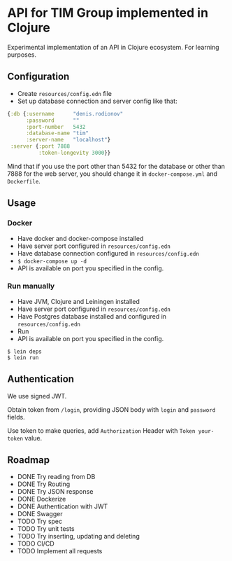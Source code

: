 # API for TIM Group implemented in Clojure

Experimental implementation of an API in Clojure ecosystem. For learning purposes.

## Configuration

- Create `resources/config.edn` file
- Set up database connection and server config like that:

```clojure
{:db {:username      "denis.rodionov"
      :password      ""
      :port-number   5432
      :database-name "tim"
      :server-name   "localhost"}
 :server {:port 7888
          :token-longevity 3000}}
```

Mind that if you use the port other than 5432 for the database or other than 7888 for the web server, you should change it in `docker-compose.yml` and `Dockerfile`. 

## Usage

### Docker

- Have docker and docker-compose installed
- Have server port configured in `resources/config.edn`
- Have database connection configured in `resources/config.edn`
- `$ docker-compose up -d`
- API is available on port you specified in the config.

### Run manually

- Have JVM, Clojure and Leiningen installed
- Have server port configured in `resources/config.edn`
- Have Postgres database installed and configured in `resources/config.edn`
- Run
- API is available on port you specified in the config.

```
$ lein deps
$ lein run
```

## Authentication

We use signed JWT.

Obtain token from `/login`, providing JSON body with `login` and `password` fields.

Use token to make queries, add `Authorization` Header with `Token your-token` value.

## Roadmap
- DONE Try reading from DB
- DONE Try Routing
- DONE Try JSON response
- DONE Dockerize
- DONE Authentication with JWT
- DONE Swagger
- TODO Try spec
- TODO Try unit tests
- TODO Try inserting, updating and deleting
- TODO CI/CD
- TODO Implement all requests